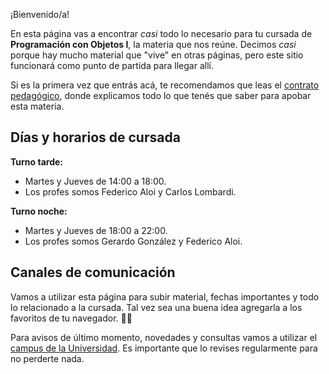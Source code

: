 ¡Bienvenido/a!

En esta página vas a encontrar _casi_ todo lo necesario para tu cursada de **Programación con Objetos I**, la materia que nos reúne. Decimos _casi_ porque hay mucho material que "vive" en otras páginas, pero este sitio funcionará como punto de partida para llegar allí.

Si es la primera vez que entrás acá, te recomendamos que leas el [contrato pedagógico](/contrato-pedagogico), donde explicamos todo lo que tenés que saber para apobar esta materia.

## Días y horarios de cursada

**Turno tarde:**
* Martes y Jueves de 14:00 a 18:00.
* Los profes somos Federico Aloi y Carlos Lombardi.

**Turno noche:**
* Martes y Jueves de 18:00 a 22:00.
* Los profes somos Gerardo González y Federico Aloi.

## Canales de comunicación

Vamos a utilizar esta página para subir material, fechas importantes y todo lo relacionado a la cursada. Tal vez sea una buena idea agregarla a los favoritos de tu navegador. :link::globe_with_meridians:

Para avisos de último momento, novedades y consultas vamos a utilizar el [campus de la Universidad](http://campus.unahur.edu.ar/). Es importante que lo revises regularmente para no perderte nada.
